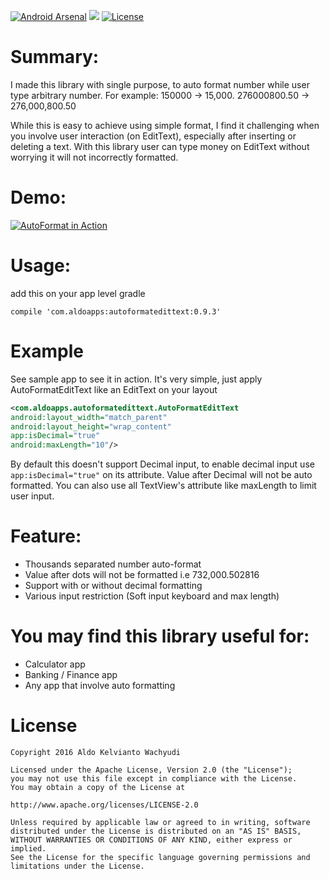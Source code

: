[![Android Arsenal](https://img.shields.io/badge/Android%20Arsenal-AutoFormatEditText-green.svg?style=true)](https://android-arsenal.com/details/1/4312) <a href="http://www.methodscount.com/?lib=com.aldoapps%3Aautoformatedittext%3A0.9.2"><img src="https://img.shields.io/badge/Methods and size-core: 56 | deps: 16982 | 19 KB-e91e63.svg"/></a> [![License](https://img.shields.io/github/license/pluscubed/recycler-fast-scroll.svg)](https://www.apache.org/licenses/LICENSE-2.0.html)

# Summary:
I made this library with single purpose, to auto format number while user type arbitrary number.
For example:
150000 -> 15,000.
276000800.50 -> 276,000,800.50

While this is easy to achieve using simple format, I find it challenging when you involve user interaction (on EditText), especially after inserting or deleting a text. With this library user can type money on EditText without worrying it will not incorrectly formatted.

# Demo:
[![AutoFormat in Action](http://img.youtube.com/vi/8Ef79UqwHfk/0.jpg)](http://www.youtube.com/watch?v=8Ef79UqwHfk)

# Usage:
add this on your app level gradle

```compile 'com.aldoapps:autoformatedittext:0.9.3'```

# Example
See sample app to see it in action. It's very simple, just apply AutoFormatEditText like an EditText on your layout
```xml
<com.aldoapps.autoformatedittext.AutoFormatEditText
android:layout_width="match_parent"
android:layout_height="wrap_content"
app:isDecimal="true"
android:maxLength="10"/>
```
By default this doesn't support Decimal input, to enable decimal input use ```app:isDecimal="true"``` on its attribute. Value after Decimal will not be auto formatted. You can also use all TextView's attribute like maxLength to limit user input.

# Feature:
- Thousands separated number auto-format
- Value after dots will not be formatted i.e  732,000.502816
- Support with or without decimal formatting
- Various input restriction (Soft input keyboard and max length)

# You may find this library useful for:
- Calculator app
- Banking / Finance app
- Any app that involve auto formatting

# License
```
Copyright 2016 Aldo Kelvianto Wachyudi

Licensed under the Apache License, Version 2.0 (the "License");
you may not use this file except in compliance with the License.
You may obtain a copy of the License at

http://www.apache.org/licenses/LICENSE-2.0

Unless required by applicable law or agreed to in writing, software
distributed under the License is distributed on an "AS IS" BASIS,
WITHOUT WARRANTIES OR CONDITIONS OF ANY KIND, either express or implied.
See the License for the specific language governing permissions and
limitations under the License.
```